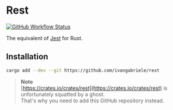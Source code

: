 # Rest

[![GitHub Workflow Status](https://img.shields.io/github/actions/workflow/status/ivangabriele/rest/test.yml?label=Tests&style=for-the-badge)](https://github.com/ivangabriele/rest/actions?query=branch%3Amain+workflow%3ATest++)

The equivalent of [Jest](https://jestjs.io) for Rust.

## Installation

```sh
cargo add --dev --git https://github.com/ivangabriele/rest
```

> **Note**<br>
> [https://crates.io/crates/rest](https://crates.io/crates/rest) is unfortunately squatted by a ghost.<br>
> That's why you need to add this GitHub repository instead.
